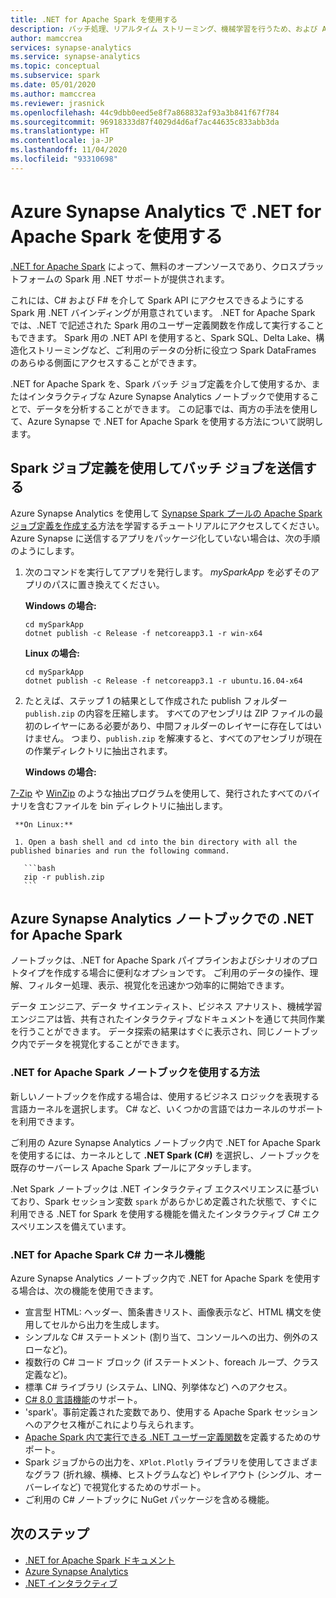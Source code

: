 ```yaml
---
title: .NET for Apache Spark を使用する
description: バッチ処理、リアルタイム ストリーミング、機械学習を行うため、および Azure Synapse Analytics ノートブック内でアドホック クエリを作成するために、.NET および Apache Spark の使用について説明します。
author: mamccrea
services: synapse-analytics
ms.service: synapse-analytics
ms.topic: conceptual
ms.subservice: spark
ms.date: 05/01/2020
ms.author: mamccrea
ms.reviewer: jrasnick
ms.openlocfilehash: 44c9dbb0eed5e8f7a868832af93a3b841f67f784
ms.sourcegitcommit: 96918333d87f4029d4d6af7ac44635c833abb3da
ms.translationtype: HT
ms.contentlocale: ja-JP
ms.lasthandoff: 11/04/2020
ms.locfileid: "93310698"
---
```

# <a name="use-net-for-apache-spark-with-azure-synapse-analytics"></a>Azure Synapse Analytics で .NET for Apache Spark を使用する

[.NET for Apache Spark](https://dot.net/spark) によって、無料のオープンソースであり、クロスプラットフォームの Spark 用 .NET サポートが提供されます。 

これには、C# および F# を介して Spark API にアクセスできるようにする Spark 用 .NET バインディングが用意されています。 .NET for Apache Spark では、.NET で記述された Spark 用のユーザー定義関数を作成して実行することもできます。 Spark 用の .NET API を使用すると、Spark SQL、Delta Lake、構造化ストリーミングなど、ご利用のデータの分析に役立つ Spark DataFrames のあらゆる側面にアクセスすることができます。

.NET for Apache Spark を、Spark バッチ ジョブ定義を介して使用するか、またはインタラクティブな Azure Synapse Analytics ノートブックで使用することで、データを分析することができます。 この記事では、両方の手法を使用して、Azure Synapse で .NET for Apache Spark を使用する方法について説明します。

## <a name="submit-batch-jobs-using-the-spark-job-definition"></a>Spark ジョブ定義を使用してバッチ ジョブを送信する

Azure Synapse Analytics を使用して [Synapse Spark プールの Apache Spark ジョブ定義を作成する](apache-spark-job-definitions.md)方法を学習するチュートリアルにアクセスしてください。 Azure Synapse に送信するアプリをパッケージ化していない場合は、次の手順のようにします。

1. 次のコマンドを実行してアプリを発行します。 *mySparkApp* を必ずそのアプリのパスに置き換えてください。

   **Windows の場合:**

   ```dotnetcli
   cd mySparkApp
   dotnet publish -c Release -f netcoreapp3.1 -r win-x64
   ```
   
   **Linux の場合:**

   ```dotnetcli
   cd mySparkApp
   dotnet publish -c Release -f netcoreapp3.1 -r ubuntu.16.04-x64
   ```

2. たとえば、ステップ 1 の結果として作成された publish フォルダー `publish.zip` の内容を圧縮します。 すべてのアセンブリは ZIP ファイルの最初のレイヤーにある必要があり、中間フォルダーのレイヤーに存在してはいけません。 つまり、`publish.zip` を解凍すると、すべてのアセンブリが現在の作業ディレクトリに抽出されます。

    **Windows の場合:**

[7-Zip](https://www.7-zip.org/) や [WinZip](https://www.winzip.com/) のような抽出プログラムを使用して、発行されたすべてのバイナリを含むファイルを bin ディレクトリに抽出します。

     **On Linux:**

     1. Open a bash shell and cd into the bin directory with all the published binaries and run the following command.

       ```bash
       zip -r publish.zip
       ```

## <a name="net-for-apache-spark-in-azure-synapse-analytics-notebooks"></a>Azure Synapse Analytics ノートブックでの .NET for Apache Spark 

ノートブックは、.NET for Apache Spark パイプラインおよびシナリオのプロトタイプを作成する場合に便利なオプションです。 ご利用のデータの操作、理解、フィルター処理、表示、視覚化を迅速かつ効率的に開始できます。 

データ エンジニア、データ サイエンティスト、ビジネス アナリスト、機械学習エンジニアは皆、共有されたインタラクティブなドキュメントを通じて共同作業を行うことができます。 データ探索の結果はすぐに表示され、同じノートブック内でデータを視覚化することができます。

### <a name="how-to-use-net-for-apache-spark-notebooks"></a>.NET for Apache Spark ノートブックを使用する方法

新しいノートブックを作成する場合は、使用するビジネス ロジックを表現する言語カーネルを選択します。 C# など、いくつかの言語ではカーネルのサポートを利用できます。

ご利用の Azure Synapse Analytics ノートブック内で .NET for Apache Spark を使用するには、カーネルとして **.NET Spark (C#)** を選択し、ノートブックを既存のサーバーレス Apache Spark プールにアタッチします。

.Net Spark ノートブックは .NET インタラクティブ エクスペリエンスに基づいており、Spark セッション変数 `spark` があらかじめ定義された状態で、すぐに利用できる .NET for Spark を使用する機能を備えたインタラクティブ C# エクスペリエンスを備えています。

### <a name="net-for-apache-spark-c-kernel-features"></a>.NET for Apache Spark C# カーネル機能

Azure Synapse Analytics ノートブック内で .NET for Apache Spark を使用する場合は、次の機能を使用できます。

* 宣言型 HTML: ヘッダー、箇条書きリスト、画像表示など、HTML 構文を使用してセルから出力を生成します。
* シンプルな C# ステートメント (割り当て、コンソールへの出力、例外のスローなど)。
* 複数行の C# コード ブロック (if ステートメント、foreach ループ、クラス定義など)。
* 標準 C# ライブラリ (システム、LINQ、列挙体など) へのアクセス。
* [C# 8.0 言語機能](/dotnet/csharp/whats-new/csharp-8?toc=/azure/synapse-analytics/toc.json&bc=/azure/synapse-analytics/breadcrumb/toc.json)のサポート。
* 'spark'。事前定義された変数であり、使用する Apache Spark セッションへのアクセス権がこれにより与えられます。
* [Apache Spark 内で実行できる .NET ユーザー定義関数](https://github.com/dotnet/spark/blob/master/examples/Microsoft.Spark.CSharp.Examples/Sql)を定義するためのサポート。
* Spark ジョブからの出力を、`XPlot.Plotly` ライブラリを使用してさまざまなグラフ (折れ線、横棒、ヒストグラムなど) やレイアウト (シングル、オーバーレイなど) で視覚化するためのサポート。
* ご利用の C# ノートブックに NuGet パッケージを含める機能。

## <a name="next-steps"></a>次のステップ

* [.NET for Apache Spark ドキュメント](/dotnet/spark?toc=/azure/synapse-analytics/toc.json&bc=/azure/synapse-analytics/breadcrumb/toc.json)
* [Azure Synapse Analytics](https://docs.microsoft.com/azure/synapse-analytics)
* [.NET インタラクティブ](https://devblogs.microsoft.com/dotnet/creating-interactive-net-documentation/)
